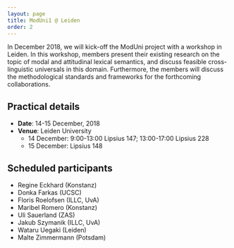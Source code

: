 ```yaml
---
layout: page
title: ModUni1 @ Leiden
order: 2
---
```


In December 2018, we will kick-off the ModUni project with a workshop in
Leiden. In this workshop, members present their existing research on the topic
of modal and attitudinal lexical semantics, and discuss feasible
cross-linguistic universals in this domain. Furthermore, the members will
discuss the methodological standards and frameworks for the forthcoming
collaborations.

## Practical details

* **Date**: 14-15 December, 2018
* **Venue**: Leiden University 
	- 14 December: 9:00-13:00 Lipsius 147; 13:00-17:00 Lipsius 228
	- 15 December: Lipsius 148

## Scheduled participants

<!-- - Jenny Doetjes (Leiden) -->
- Regine Eckhard (Konstanz)
- Donka Farkas (UCSC)
- Floris Roelofsen (ILLC, UvA)
- Maribel Romero (Konstanz)
- Uli Sauerland (ZAS)
- Jakub Szymanik (ILLC, UvA)
- Wataru Uegaki (Leiden)
- Malte Zimmermann (Potsdam)






